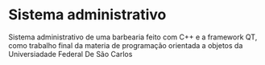 # Sistema administrativo
Sistema administrativo de uma barbearia feito com C++ e a framework QT, como trabalho final
da materia de programação orientada a objetos da Universiadade Federal De São Carlos